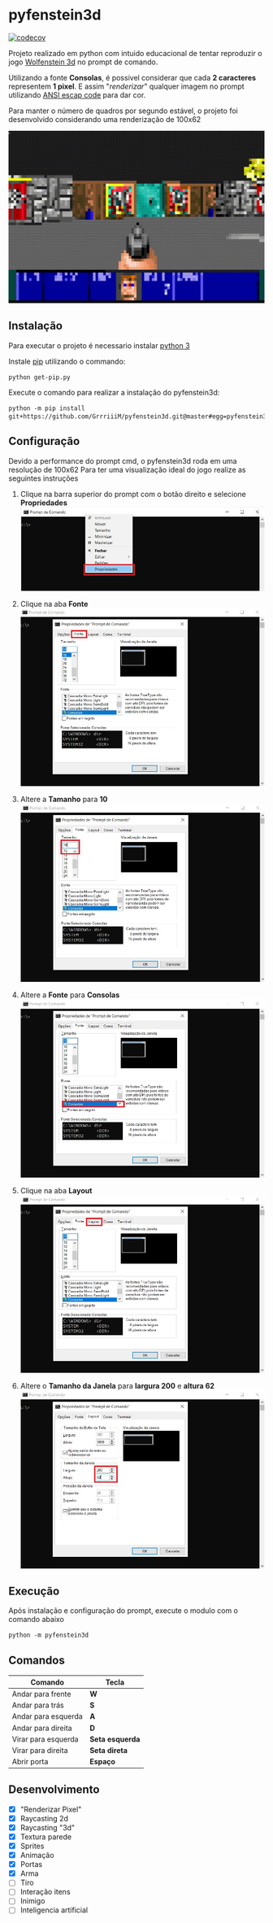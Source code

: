 # pyfenstein3d
[![codecov](https://codecov.io/gh/GrrriiiM/pyfenstein3d/branch/master/graph/badge.svg?token=TREHO7M461)](https://codecov.io/gh/GrrriiiM/pyfenstein3d)


Projeto realizado em python com intuido educacional de tentar reproduzir o jogo [Wolfenstein 3d](https://pt.wikipedia.org/wiki/Wolfenstein_3D) no prompt de comando.

Utilizando a fonte __Consolas__, é possivel considerar que cada __2 caracteres__ representem __1 pixel__. E assim "_renderizar_" qualquer imagem no prompt utilizando [ANSI escap code](https://en.wikipedia.org/wiki/ANSI_escape_code) para dar cor.

Para manter o número de quadros por segundo estável, o projeto foi desenvolvido considerando uma renderização de 100x62

![](docs/readme_gif1.gif)

## Instalação

Para executar o projeto é necessario instalar [python 3](https://www.python.org/downloads/windows/)

Instale [pip](https://pypi.org/project/pip/) utilizando o commando:
```shell
python get-pip.py
```
Execute o comando para realizar a instalação do pyfenstein3d:
```shell
python -m pip install git+https://github.com/GrrriiiM/pyfenstein3d.git@master#egg=pyfenstein3d
```

## Configuração
Devido a performance do prompt cmd, o pyfenstein3d roda em uma resolução de 100x62
Para ter uma visualização ideal do jogo realize as seguintes instruções

1. Clique na barra superior do prompt com o botão direito e selecione __Propriedades__
![](docs/readme_image1.jpg)

2. Clique na aba __Fonte__
![](docs/readme_image2.jpg)

3. Altere a __Tamanho__ para __10__
![](docs/readme_image3.jpg)

4. Altere a __Fonte__ para __Consolas__
![](docs/readme_image4.jpg)

5. Clique na aba __Layout__
![](docs/readme_image5.jpg)

4. Altere o __Tamanho da Janela__ para __largura 200__ e __altura 62__
![](docs/readme_image6.jpg)


## Execução
Após instalação e configuração do prompt, execute o modulo com o comando abaixo
```shel
python -m pyfenstein3d
```

## Comandos
|Comando            | Tecla            |
|-------------------|------------------|
|Andar para frente  | __W__            |
|Andar para trás    | __S__            |
|Andar para esquerda| __A__            |
|Andar para direita | __D__            |
|Virar para esquerda| __Seta esquerda__|
|Virar para direita | __Seta direta__  |
|Abrir porta        | __Espaço__       |

## Desenvolvimento
- [X] "Renderizar Pixel"
- [x] Raycasting 2d
- [X] Raycasting "3d"
- [X] Textura parede
- [X] Sprites
- [X] Animação
- [X] Portas
- [X] Arma
- [ ] Tiro
- [ ] Interação itens
- [ ] Inimigo
- [ ] Inteligencia artificial